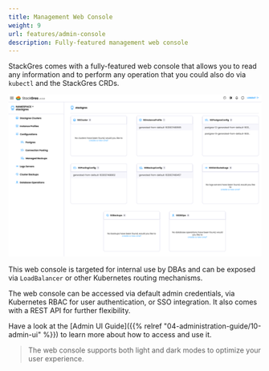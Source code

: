```yaml
---
title: Management Web Console
weight: 9
url: features/admin-console
description: Fully-featured management web console
---
```


StackGres comes with a fully-featured web console that allows you to read any information and to perform any operation that you could also do via `kubectl` and the StackGres CRDs.

![StackGres Web Console](web-console.png)

This web console is targeted for internal use by DBAs and can be exposed via `LoadBalancer` or other Kubernetes routing mechanisms.

The web console can be accessed via default admin credentials, via Kubernetes RBAC for user authentication, or SSO integration.
It also comes with a REST API for further flexibility.

Have a look at the [Admin UI Guide]({{% relref "04-administration-guide/10-admin-ui" %}}) to learn more about how to access and use it.

> The web console supports both light and dark modes to optimize your user experience.